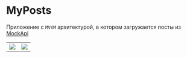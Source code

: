 # MyPosts

Приложение с <code>MVVM</code> архитектурой, в котором загружается посты из [MockApi](https://617f607b055276001774fa5f.mockapi.io/api/v3/posts)

<table>
  <tr>
    <td><img src="https://github.com/KiberneticWorm/LearningApps/blob/master/MyPosts/screens/screen1.png" /></td>
    <td><img src="https://github.com/KiberneticWorm/LearningApps/blob/master/MyPosts/screens/screen2.png" /></td>
  </tr>
</table>
